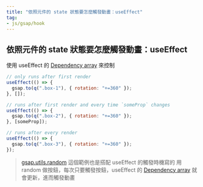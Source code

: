 ```yaml
---
title: "依照元件的 state 狀態要怎麼觸發動畫：useEffect"
tag: 
- js/gsap/hook
---
```


##  依照元件的 state 狀態要怎麼觸發動畫：useEffect
使用 useEffect 的 [Dependency array](Dependency%20array.md) 來控制
```jsx
// only runs after first render
useEffect(() => {
  gsap.to(q(".box-1"), { rotation: "+=360" });
}, []);

// runs after first render and every time `someProp` changes
useEffect(() => {
  gsap.to(q(".box-2"), { rotation: "+=360" });
}, [someProp]);

// runs after every render
useEffect(() => {
  gsap.to(q(".box-3"), { rotation: "+=360" });
});
```

>[gsap.utils.random](gsap.utils.random.md) 
>這個範例也是搭配 useEffect 的觸發時機寫的
>用 random 做按鈕，每次只要觸發按鈕，useEffect 的 [Dependency array](Dependency%20array.md) 就會更新，進而觸發動畫